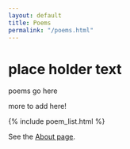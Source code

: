 ```yaml
---
layout: default
title: Poems
permalink: "/poems.html"
---
```


# place holder text
poems go here 

more to add here!

{% include poem_list.html %}

See the [About page](about).

